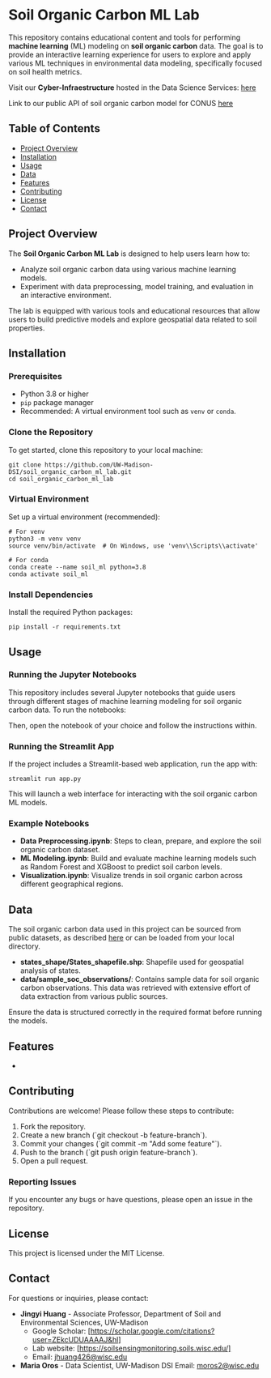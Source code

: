 # Soil Organic Carbon ML Lab

This repository contains educational content and tools for performing **machine learning** (ML) modeling on **soil organic carbon** data. The goal is to provide an interactive learning experience for users to explore and apply various ML techniques in environmental data modeling, specifically focused on soil health metrics.

Visit our **Cyber-Infraestructure** hosted in the Data Science Services: [here](https://soc-predict-jh.services.dsi.wisc.edu)

Link to our public API of soil organic carbon model for CONUS [here](https://connect.doit.wisc.edu/soil_organic_carbon_prediction/)


## Table of Contents

- [Project Overview](#project-overview)
- [Installation](#installation)
- [Usage](#usage)
- [Data](#data)
- [Features](#features)
- [Contributing](#contributing)
- [License](#license)
- [Contact](#contact)

## Project Overview

The **Soil Organic Carbon ML Lab** is designed to help users learn how to:
- Analyze soil organic carbon data using various machine learning models.
- Experiment with data preprocessing, model training, and evaluation in an interactive environment.

The lab is equipped with various tools and educational resources that allow users to build predictive models and explore geospatial data related to soil properties.

## Installation

### Prerequisites

- Python 3.8 or higher
- `pip` package manager
- Recommended: A virtual environment tool such as `venv` or `conda`.

### Clone the Repository

To get started, clone this repository to your local machine:

```
git clone https://github.com/UW-Madison-DSI/soil_organic_carbon_ml_lab.git
cd soil_organic_carbon_ml_lab
```

### Virtual Environment

Set up a virtual environment (recommended):

```
# For venv
python3 -m venv venv
source venv/bin/activate  # On Windows, use 'venv\\Scripts\\activate'

# For conda
conda create --name soil_ml python=3.8
conda activate soil_ml
```

### Install Dependencies

Install the required Python packages:

```
pip install -r requirements.txt
```

## Usage

### Running the Jupyter Notebooks

This repository includes several Jupyter notebooks that guide users through different stages of machine learning modeling for soil organic carbon data. To run the notebooks:


Then, open the notebook of your choice and follow the instructions within.

### Running the Streamlit App

If the project includes a Streamlit-based web application, run the app with:

```
streamlit run app.py
```

This will launch a web interface for interacting with the soil organic carbon ML models.

### Example Notebooks

- **Data Preprocessing.ipynb**: Steps to clean, prepare, and explore the soil organic carbon dataset.
- **ML Modeling.ipynb**: Build and evaluate machine learning models such as Random Forest and XGBoost to predict soil carbon levels.
- **Visualization.ipynb**: Visualize trends in soil organic carbon across different geographical regions.

## Data

The soil organic carbon data used in this project can be sourced from public datasets, as described [here](https://github.com/UW-Madison-DSI/soil_organic_carbon_ml_lab/blob/main/docs/soc_forecasting.pdf) or can be loaded from your local directory. 

- **states_shape/States_shapefile.shp**: Shapefile used for geospatial analysis of states.
- **data/sample_soc_observations/**: Contains sample data for soil organic carbon observations. This data was retrieved with extensive effort of data extraction from various public sources.

Ensure the data is structured correctly in the required format before running the models.

## Features

- 
## Contributing

Contributions are welcome! Please follow these steps to contribute:

1. Fork the repository.
2. Create a new branch (\`git checkout -b feature-branch\`).
3. Commit your changes (\`git commit -m "Add some feature"\`).
4. Push to the branch (\`git push origin feature-branch\`).
5. Open a pull request.

### Reporting Issues

If you encounter any bugs or have questions, please open an issue in the repository.

## License

This project is licensed under the MIT License.

## Contact

For questions or inquiries, please contact:

- **Jingyi Huang** - Associate Professor, Department of Soil and Environmental Sciences, UW-Madison
  - Google Scholar: [https://scholar.google.com/citations?user=ZEkcUDUAAAAJ&hl]
  - Lab website: [https://soilsensingmonitoring.soils.wisc.edu/]  
  - Email: [jhuang426@wisc.edu](mailto:jhuang426@wisc.edu)
- **Maria Oros** - Data Scientist, UW-Madison DSI
  Email: [moros2@wisc.edu](mailto:moros2@wisc.edu)
